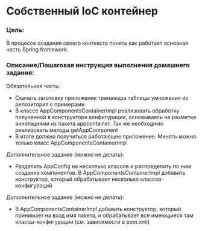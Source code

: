 # Собственный IoC контейнер

### Цель:
В процессе создания своего контекста понять как работает основная часть Spring framework.

### Описание/Пошаговая инструкция выполнения домашнего задания:
Обязательная часть:

- Скачать заготовку приложения тренажера таблицы умножения из репозитория с примерами
- В классе AppComponentsContainerImpl реализовать обработку полученной в конструкторе конфигурации, основываясь на разметке аннотациями из пакета appcontainer. 
Так же необходимо реализовать методы getAppComponent
- В итоге должно получиться работающее приложение. Менять можно только класс AppComponentsContainerImpl

Дополнительное задание (можно не делать):
- Разделить AppConfig на несколько классов и распределить по ним создание компонентов. В AppComponentsContainerImpl добавить конструктор, который обрабатывает несколько классов-конфигураций

Дополнительное задание (можно не делать):
- В AppComponentsContainerImpl добавить конструктор, который принимает на вход имя пакета, и обрабатывает все имеющиеся там классы-конфигурации (см. зависимости в pom.xml)
